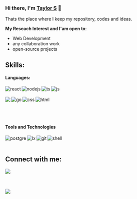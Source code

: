 ### Hi there, I'm [Taylor S](https://taylors.dev.br) 👋

Thats the place where I keep my repository, codes and ideas.

**My Reseach Interest and I'am open to**:
- Web Development
- any collaboration work
- open-source projects

## Skills:

#### Languages:
<div>
<img align="left" alt="react" src="https://img.shields.io/badge/React-20232A?style=for-the-badge&logo=react&logoColor=61DAFB" />
<img align="left" alt="nodejs" src="https://img.shields.io/badge/Node.js-43853D?style=for-the-badge&logo=node.js&logoColor=white" />
<img align="left" alt="ts" src="https://img.shields.io/badge/TypeScript-007ACC?style=for-the-badge&logo=typescript&logoColor=white" />
<img align="left" alt="js" src="https://img.shields.io/badge/JavaScript-F7DF1E?style=for-the-badge&logo=javascript&logoColor=black" />
 <div/> <br><br><div>
<img align="left" atl="tw" src="https://img.shields.io/badge/Tailwind_CSS-38B2AC?style=for-the-badge&logo=tailwind-css&logoColor=white" />
<img align="left" alt="go" src="https://img.shields.io/badge/Go-00ADD8?style=for-the-badge&logo=go&logoColor=white"/>
<img align="left" alt="css" src="https://img.shields.io/badge/CSS3-1572B6?style=for-the-badge&logo=css3&logoColor=white"/>
<img align="left" alt="html" src="https://img.shields.io/badge/HTML5-E34F26?style=for-the-badge&logo=html5&logoColor=white"/>
<div/>
  <br><br>
 <br><br>
 
#### Tools and Technologies

<img align="left" alt="postgre" src="https://img.shields.io/badge/PostgreSQL-316192?style=for-the-badge&logo=postgresql&logoColor=white"/>
<img align="left" alt="lx" src="https://img.shields.io/badge/Linux-FCC624?style=for-the-badge&logo=linux&logoColor=black"/>
<img align="left" alt="git" src="https://img.shields.io/badge/GIT-E44C30?style=for-the-badge&logo=git&logoColor=white"/>
<img align="left" alt="shell" src="https://img.shields.io/badge/Shell_Script-121011?style=for-the-badge&logo=gnu-bash&logoColor=white"/>
<br><br>

## Connect with me:
<div>
 <a href="mailto:otaylorferreira78@gmail.com">
 <img src="https://img.shields.io/badge/Gmail-D14836?style=for-the-badge&logo=gmail&logoColor=white"/>
  <a/>
 <div/>
<br><br>

<a href="https://github.com/anuraghazra/github-readme-stats"><img align="center" src="https://github-readme-stats.vercel.app/api/top-langs/?username=taylors42&layout=compact&theme=buefy&hide_border=true" /></a> 
